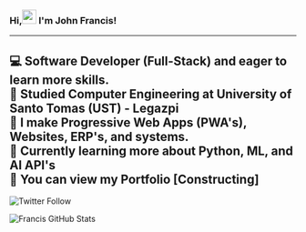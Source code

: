 ### Hi,<img src="https://raw.githubusercontent.com/MartinHeinz/MartinHeinz/master/wave.gif" width="25px"> I'm John Francis! 
---
 💻 Software Developer (Full-Stack) and eager to learn more skills. <br/>
 📖 Studied Computer Engineering at University of Santo Tomas (UST) - Legazpi <br/>
 📲 I make Progressive Web Apps (PWA's), Websites, ERP's, and systems. <br/>
 🤔 Currently learning more about Python, ML, and AI API's <br/>
 💬 You can view my Portfolio [Constructing] <br/>
---
![Twitter Follow](https://img.shields.io/twitter/follow/johnfrancistm?label=Twitter%20&style=social)



![Francis GitHub Stats](https://github-readme-stats.vercel.app/api?username=fraanciisq&show_icons=true&theme=radical)

